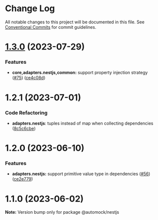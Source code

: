 # Change Log

All notable changes to this project will be documented in this file.
See [Conventional Commits](https://conventionalcommits.org) for commit guidelines.

# [1.3.0](https://github.com/omermorad/automock/compare/@automock/adapters.nestjs@1.2.1...@automock/adapters.nestjs@1.3.0) (2023-07-29)


### Features

* **core,adapters.nestjs,common:** support property injection strategy ([#75](https://github.com/omermorad/automock/issues/75)) ([ce4c08d](https://github.com/omermorad/automock/commit/ce4c08dde68d63f95b766fa0b942d7794069d0bf))





# 1.2.1 (2023-07-01)

### Code Refactoring

* **adapters.nestjs**: tuples instead of map when collecting dependencies ([8c5c6cbe](https://github.com/omermorad/automock/commit/8c5c6cbee97790add30570b79684481780d25bea))

# 1.2.0 (2023-06-10)

### Features

- **adapters.nestjs:** support primitive value type in dependencies ([#56](https://github.com/omermorad/automock/issues/56)) ([ce2e779](https://github.com/omermorad/automock/commit/ce2e77942d4d1ac72025877735b1b51969c8671f))

# 1.1.0 (2023-06-02)

**Note:** Version bump only for package @automock/nestjs
